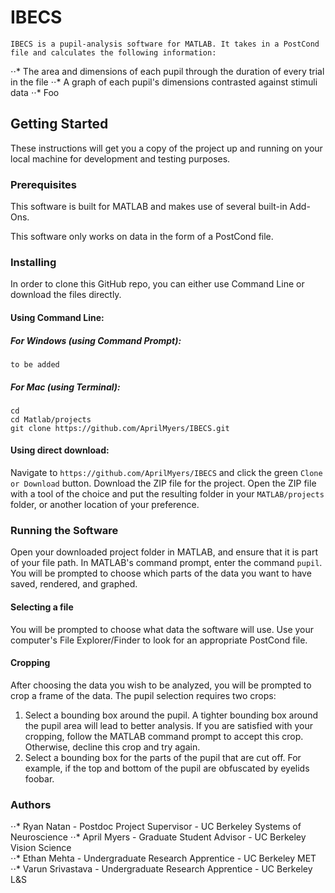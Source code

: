 # IBECS
	IBECS is a pupil-analysis software for MATLAB. It takes in a PostCond file and calculates the following information: 
⋅⋅* The area and dimensions of each pupil through the duration of every trial in the file
⋅⋅* A graph of each pupil's dimensions contrasted against stimuli data
⋅⋅* Foo 

## Getting Started
These instructions will get you a copy of the project up and running on your local machine for development and testing purposes. 

### Prerequisites
This software is built for MATLAB and makes use of several built-in Add-Ons.

This software only works on data in the form of a PostCond file. 

### Installing
In order to clone this GitHub repo, you can either use Command Line or download the files directly.

#### Using Command Line:
##### For Windows (using Command Prompt):
```
to be added
```
##### For Mac (using Terminal):
```
cd
cd Matlab/projects
git clone https://github.com/AprilMyers/IBECS.git
```

#### Using direct download:
Navigate to ``https://github.com/AprilMyers/IBECS`` and click the green ``Clone or Download`` button. Download the ZIP file for the project. Open the ZIP file with a tool of the choice and put the resulting folder in your ``MATLAB/projects`` folder, or another location of your preference.  

### Running the Software
Open your downloaded project folder in MATLAB, and ensure that it is part of your file path. In MATLAB's command prompt, enter the command ``pupil``. You will be prompted to choose which parts of the data you want to have saved, rendered, and graphed. 

#### Selecting a file
You will be prompted to choose what data the software will use. Use your computer's File Explorer/Finder to look for an appropriate PostCond file. 

#### Cropping
After choosing the data you wish to be analyzed, you will be prompted to crop a frame of the data. The pupil selection requires two crops:
1. Select a bounding box around the pupil. A tighter bounding box around the pupil area will lead to better analysis. If you are satisfied with your cropping, follow the MATLAB command prompt to accept this crop. Otherwise, decline this crop and try again.
2. Select a bounding box for the parts of the pupil that are cut off. For example, if the top and bottom of the pupil are obfuscated by eyelids foobar.

### Authors
⋅⋅* Ryan Natan - Postdoc Project Supervisor - UC Berkeley Systems of Neuroscience
⋅⋅* April Myers - Graduate Student Advisor - UC Berkeley Vision Science  
⋅⋅* Ethan Mehta - Undergraduate Research Apprentice - UC Berkeley MET
⋅⋅* Varun Srivastava - Undergraduate Research Apprentice - UC Berkeley L&S